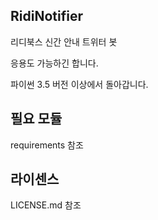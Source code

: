RidiNotifier
-
리디북스 신간 안내 트위터 봇

응용도 가능하긴 합니다.

파이썬 3.5 버전 이상에서 돌아갑니다.

필요 모듈
-
requirements 참조

라이센스
-
LICENSE.md 참조